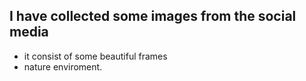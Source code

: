 ## I have collected some images from the social media 
- it consist of some beautiful frames
- nature enviroment.
 
